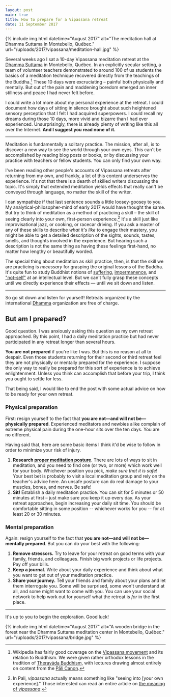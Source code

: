 ```yaml
---
layout: post
main: true
title: How to prepare for a Vipassana retreat
date: 11 September 2017
---
```


{% include img.html datetime="August 2017" alt="The meditation hall at Dhamma Suttama in Montebello, Québec." url="/uploads/2017/vipassana/meditation-hall.jpg" %}

Several weeks ago I sat a 10-day Vipassana meditation retreat at the [Dhamma
Suttama][1] in Montebello, Québec. In an explicitly secular setting, a team of
volunteer teachers demonstrated to around 100 of us students the basics of a
meditation technique recovered directly from the teachings of the Buddha.[^1] These
10 days were excruciating – painful both physically and mentally. But out of
the pain and maddening boredom emerged an inner stillness and peace I had never
felt before.

I could write a lot more about my personal experience at the retreat. I could
document how days of sitting in silence brought about such heightened sensory
perception that I felt I had acquired superpowers. I could recall my dreams
during those 10 days, more vivid and bizarre than I had ever experienced.
Unsurprisingly, there is already plenty of writing like this all over the
Internet.  **And I suggest you read none of it.**

---

Meditation is fundamentally a solitary practice. The mission, after all, is to
discover a new way to see the world through your own eyes. This can't be
accomplished by reading blog posts or books, or by discussing your practice
with teachers or fellow students. You can only find your own way.

I've been reading other people's accounts of Vipassana retreats after
returning from my own, and frankly, a lot of this content underserves the
experience. It's not that there is a dearth of skilled writers discussing the
topic. It's simply that extended meditation yields effects that really can't be
conveyed through language, no matter the skill of the writer.

I can sympathize if that last sentence sounds a little loosey-goosey to you. My
analytical-philosopher-mind of early 2017 would have thought the same. But try
to think of meditation as a method of practicing a skill – the skill of seeing
clearly into your own, first-person experience.[^2] It's a skill just like
improvisational jazz, or cooking, or racecar driving. If you ask a master of
any of these skills to describe *what it's like* to engage their mastery, you
might be able to get a detailed description of the sights, sounds, tastes,
      smells, and thoughts involved in the experience. But hearing such a
      description is not the same thing as having these feelings first-hand, no
      matter how lengthy or beautifully worded.

The special thing about meditation as skill practice, then, is that the skill
we are practicing is *necessary* for grasping the original lessons of the
Buddha. It's quite fun to study Buddhist notions of [suffering][6],
    [impermanence][7], and ["not-self"][8] at an intellectual level. But we
    can't fully grasp these concepts until we directly experience their
    effects — until we sit down and listen.

---

So go sit down and listen for yourself! Retreats organized by the international
[Dhamma][9] organization are free of charge.

## But am I prepared?

Good question. I was anxiously asking this question as my own retreat
approached. By this point, I had a daily meditation practice but had never
participated in any retreat longer than several hours.

**You are not prepared** if you're like I was. But this is no reason at all to
despair. Even those students returning for their second or third retreat feel
they are not physically or mentally prepared for the experience. I suppose the
only way to really be prepared for this sort of experience is to achieve
enlightenment. Unless you think can accomplish that before your trip, I think
you ought to settle for less.

That being said, I would like to end the post with some actual advice on how to
be ready for your own retreat.

### Physical preparation

First: resign yourself to the fact that **you are not—and will not
be—physically prepared**.
Experienced meditators and newbies alike complain of extreme physical pain
during the one-hour sits over the ten days. You are no different.

Having said that, here are some basic items I think it'd be wise to follow in
order to minimize your risk of injury.

1. **Research [proper meditation posture][10]**. There are lots of ways to sit in
   meditation, and you need to find one (or two, or more) which work well for
   your body. Whichever position you pick, *make sure that it is safe*! Your
   best bet is probably to visit a local meditation group and rely on the
   teacher's advice here. An unsafe posture can do real damage to your muscles,
   bones, and nerves. Be safe!
2. **Sit!** Establish a daily meditation practice. You can sit for 5 minutes or
   50 minutes at first – just make sure you keep it up every day. As your
   retreat approaches, begin increasing your daily sit time. You should be
   comfortable sitting in some position -- whichever works for you -- for at
   least 20 or 30 minutes.

### Mental preparation

Again: resign yourself to the fact that **you are not—and will not
be—mentally prepared**. But you can do your best with the following:

1. **Remove stressors.** Try to leave for your retreat on good terms with your
   family, friends, and colleagues. Finish big work projects or life projects.
   Pay off your bills.
2. **Keep a journal.** Write about your daily experience and think about what
   you want to get out of your meditation practice.
3. **Share your journey.** Tell your friends and family about your plans and
   let them interrogate you. Some will be surprised, some won't understand at
   all, and some might want to come with you. You can use your social network
   to help work out for yourself what the retreat is *for* in the first place.

---

It's up to you to begin the exploration. Good luck!

{% include img.html datetime="August 2017" alt="A wooden bridge in the forest near the Dhamma Suttama meditation center in Montebello, Québec." url="/uploads/2017/vipassana/bridge.jpg" %}

[1]: http://suttama.dhamma.org
[2]: https://tricycle.org/magazine/vipassana-meditation/
[3]: https://en.wikipedia.org/wiki/Vipassana_movement
[4]: https://en.wikipedia.org/wiki/Theravada
[5]: https://en.wikipedia.org/wiki/P%C4%81li_Canon
[6]: https://en.wikipedia.org/wiki/Dukkha
[7]: https://en.wikipedia.org/wiki/Impermanence
[8]: https://en.wikipedia.org/wiki/Anatta
[9]: http://www.dhamma.org
[10]: https://www.mindful.org/find-right-meditation-posture-body/

[^1]: Wikipedia has fairly good coverage on the [Vipassana movement][3] and its relation to Buddhism. We were given rather orthodox lessons in the tradition of [Theravāda Buddhism][4], with lectures drawing almost entirely on content from the [ Pāli Canon][5].
[^2]: In Pali, *vipassana* actually means something like "seeing into [your own experience]." Those interested can read an entire article on [the meaning of *vipassana*][2].
